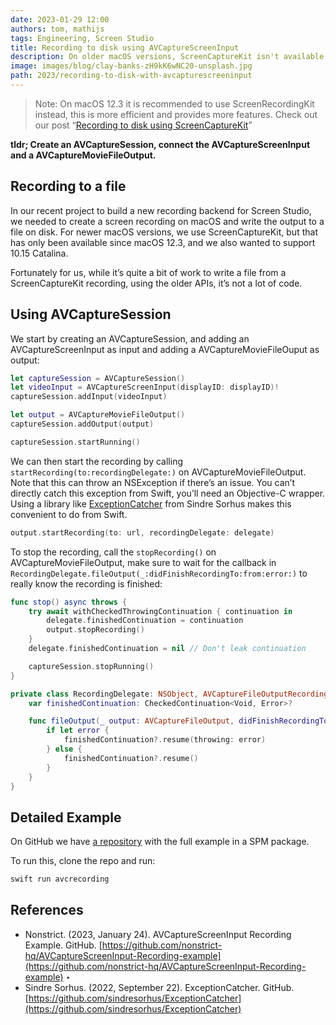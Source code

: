 ```yaml
---
date: 2023-01-29 12:00
authors: tom, mathijs
tags: Engineering, Screen Studio
title: Recording to disk using AVCaptureScreenInput
description: On older macOS versions, ScreenCaptureKit isn't available. We created an example project demonstrating screen recording using the older AVCaptureScreenInput.
image: images/blog/clay-banks-zH9kK6wNC20-unsplash.jpg
path: 2023/recording-to-disk-with-avcapturescreeninput
---
```


> Note: On macOS 12.3 it is recommended to use ScreenRecordingKit instead, this is more efficient and provides more features. Check out our post “[Recording to disk using ScreenCaptureKit](/blog/2023/recording-to-disk-with-screencapturekit)”

**tldr; Create an AVCaptureSession, connect the AVCaptureScreenInput and a AVCaptureMovieFileOutput.**

## Recording to a file

In our recent project to build a new recording backend for Screen Studio, we needed to create a screen recording on macOS and write the output to a file on disk. For newer macOS versions, we use ScreenCaptureKit, but that has only been available since macOS 12.3, and we also wanted to support 10.15 Catalina.

Fortunately for us, while it’s quite a bit of work to write a file from a ScreenCaptureKit recording, using the older APIs, it’s not a lot of code.

## Using AVCaptureSession

We start by creating an AVCaptureSession, and adding an AVCaptureScreenInput as input and adding a AVCaptureMovieFileOuput as output:

```swift
let captureSession = AVCaptureSession()
let videoInput = AVCaptureScreenInput(displayID: displayID)!
captureSession.addInput(videoInput)

let output = AVCaptureMovieFileOutput()
captureSession.addOutput(output)

captureSession.startRunning()
```

We can then start the recording by calling `startRecording(to:recordingDelegate:)` on AVCaptureMovieFileOutput. Note that this can throw an NSException if there’s an issue. You can’t directly catch this exception from Swift, you’ll need an Objective-C wrapper. Using a library like [ExceptionCatcher](https://github.com/sindresorhus/ExceptionCatcher) from Sindre Sorhus makes this convenient to do from Swift.

```swift
output.startRecording(to: url, recordingDelegate: delegate)
```

To stop the recording, call the `stopRecording()` on AVCaptureMovieFileOutput, make sure to wait for the callback in `RecordingDelegate.fileOutput(_:didFinishRecordingTo:from:error:)` to really know the recording is finished:

```swift
func stop() async throws {
    try await withCheckedThrowingContinuation { continuation in
        delegate.finishedContinuation = continuation
        output.stopRecording()
    }
    delegate.finishedContinuation = nil // Don't leak continuation

    captureSession.stopRunning()
}

private class RecordingDelegate: NSObject, AVCaptureFileOutputRecordingDelegate {
    var finishedContinuation: CheckedContinuation<Void, Error>?

    func fileOutput(_ output: AVCaptureFileOutput, didFinishRecordingTo outputFileURL: URL, from connections: [AVCaptureConnection], error: Error?) {
        if let error {
            finishedContinuation?.resume(throwing: error)
        } else {
            finishedContinuation?.resume()
        }
    }
}
```

## Detailed Example

On GitHub we have [a repository](https://github.com/nonstrict-hq/AVCaptureScreenInput-Recording-example) with the full example in a SPM package.

To run this, clone the repo and run:

```swift
swift run avcrecording
```

## References

- Nonstrict. (2023, January 24). AVCaptureScreenInput Recording Example. GitHub. [https://github.com/nonstrict-hq/AVCaptureScreenInput-Recording-example](https://github.com/nonstrict-hq/AVCaptureScreenInput-Recording-example) ‣
- Sindre Sorhus. (2022, September 22). ExceptionCatcher. GitHub.  [https://github.com/sindresorhus/ExceptionCatcher](https://github.com/sindresorhus/ExceptionCatcher)
